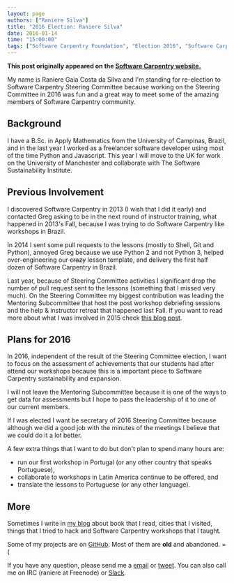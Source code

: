 ```yaml
---
layout: page
authors: ["Raniere Silva"]
title: "2016 Election: Raniere Silva"
date: 2016-01-14
time: "15:00:00"
tags: ["Software Carpentry Foundation", "Election 2016", "Software Carpentry"]
---
```


<p><b>This post originally appeared on the <a href="https://software-carpentry.org/">Software Carpentry website.</a></b></p>
My name is Raniere Gaia Costa da Silva
and I'm standing for re-election to Software Carpentry Steering Committee
because working on the Steering Committee in 2016 was fun
and a great way to meet some of the amazing members of Software Carpentry community.

## Background

I have a B.Sc. in Apply Mathematics from the University of Campinas, Brazil,
and in the last year I worked as a freelancer software developer
using most of the time Python and Javascript.
This year I will move to the UK for work on the University of Manchester
and collaborate with The Software Sustainability Institute.

## Previous Involvement

I discovered Software Carpentry in 2013 (I wish that I did it early)
and contacted Greg asking to be in the next round of instructor training,
what happened in 2013's Fall, because I was trying to do Software Carpentry like workshops in Brazil.

In 2014 I sent some pull requests to the lessons
(mostly to Shell, Git and Python),
annoyed Greg because we use Python 2 and not Python 3,
helped over-engineering our <del>crazy</del> lesson template,
and delivery the first half dozen of Software Carpentry in Brazil.

Last year,
because of Steering Committee activities
I significant drop the number of pull request sent to the lessons
(something that I missed very much).
On the Steering Committee
my biggest contribution was leading the Mentoring Subcommittee
that host the post workshop debriefing sessions
and the help & instructor retreat that happened last Fall.
If you want to read more about what I was involved in 2015
check [this blog post](http://blog.rgaiacs.com/2015/12/11/swc.html).

## Plans for 2016

In 2016,
independent of the result of the Steering Committee election,
I want to focus on the assessment of achievements that our students had after
attend our workshops because this is a important piece to Software Carpentry
sustainability and expansion.

I will not leave the Mentoring Subcommittee
because it is one of the ways to get data for assessments
but I hope to pass the leadership of it to one of our current members.

If I was elected I want be secretary of 2016 Steering Committee
because although we did a good job with the minutes of the meetings
I believe that we could do it a lot better.

A few extra things that I want to do but don't plan to spend many hours are:

-   run our first workshop in Portugal (or any other country that speaks Portuguese),
-   collaborate to workshops in Latin America continue to be offered, and
-   translate the lessons to Portuguese (or any other language).

## More

Sometimes I write in [my blog](http://blog.rgaiacs.com/) about
book that I read, cities that I visited, things that I tried to hack
and Software Carpentry workshops that I taught.

Some of my projects are on [GitHub](http://github.com/rgaiacs).
Most of them are **old** and abandoned. =(

If you have any question,
please send me a [email](mailto:raniere@rgaiacs.com) or
[tweet](http://twitter.com/rgaiacs/).
You can also call me on IRC (raniere at Freenode) or
[Slack](https://swcarpentry.slack.com/).
